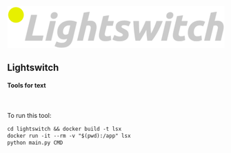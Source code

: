 ![lightswitch-logo](logo.png)

## Lightswitch

#### Tools for text

<br>
<br>
To run this tool:

```
cd lightswitch && docker build -t lsx
docker run -it --rm -v "$(pwd):/app" lsx
python main.py CMD
```
